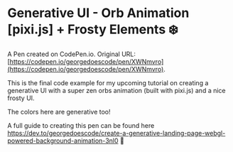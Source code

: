 # Generative UI - Orb Animation [pixi.js] + Frosty Elements ❄️

A Pen created on CodePen.io. Original URL: [https://codepen.io/georgedoescode/pen/XWNmvro](https://codepen.io/georgedoescode/pen/XWNmvro).

This is the final code example for my upcoming tutorial on creating a generative UI with a super zen orbs animation (built with pixi.js) and a nice frosty UI. 

The colors here are generative too! 

A full guide to creating this pen can be found here https://dev.to/georgedoescode/create-a-generative-landing-page-webgl-powered-background-animation-3nl0 🚀